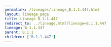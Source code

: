 ```yaml
---
permalink: /lineages/lineage_B.1.1.447.html
layout: lineage_page
title: Lineage B.1.1.447
redirect_to: ../lineage.html?lineage=B.1.1.447
lineage: B.1.1.447
parent: B.1.1
children: ['B.1.1.447']
---
```

